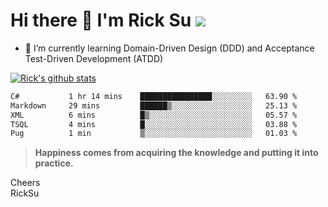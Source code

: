 # Hi there 👋 I'm Rick Su ![](https://komarev.com/ghpvc/?username=ricksu978)
<!--
**ricksu978/ricksu978** is a ✨ _special_ ✨ repository because its `README.md` (this file) appears on your GitHub profile.

Here are some ideas to get you started:

- 🔭 I’m currently working on ...
-->
- 🌱 I’m currently learning Domain-Driven Design (DDD) and Acceptance Test-Driven Development (ATDD)
<!--
- 👯 I’m looking to collaborate on ...
- 🤔 I’m looking for help with ...
- 💬 Ask me about ...
- 📫 How to reach me: ...
- 😄 Pronouns: ...
- ⚡ Fun fact: ...
-->
[![Rick's github stats](https://github-readme-stats.vercel.app/api?username=ricksu978&theme=dark)](https://github.com/ricksu978/ricksu978)

<!--START_SECTION:waka-->

```txt
C#           1 hr 14 mins    ████████████████░░░░░░░░░   63.90 %
Markdown     29 mins         ██████▒░░░░░░░░░░░░░░░░░░   25.13 %
XML          6 mins          █▒░░░░░░░░░░░░░░░░░░░░░░░   05.57 %
TSQL         4 mins          █░░░░░░░░░░░░░░░░░░░░░░░░   03.88 %
Pug          1 min           ▒░░░░░░░░░░░░░░░░░░░░░░░░   01.03 %
```

<!--END_SECTION:waka-->

> **Happiness comes from acquiring the knowledge and putting it into practice.**

Cheers  
RickSu 

